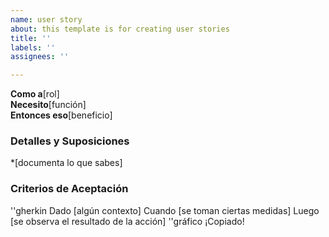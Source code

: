 ```yaml
---
name: user story
about: this template is for creating user stories
title: ''
labels: ''
assignees: ''

---
```


**Como a**[rol]   
 **Necesito**[función]   
 **Entonces eso**[beneficio]   
   
 ### Detalles y Suposiciones
 *[documenta lo que sabes] 
   
 ### Criterios de Aceptación  
   
 ''gherkin
Dado [algún contexto]
Cuando [se toman ciertas medidas]
Luego [se observa el resultado de la acción]
''gráfico
¡Copiado!
